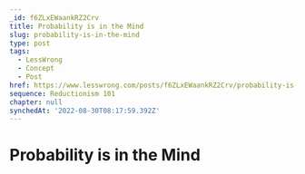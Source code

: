 ```yaml
---
_id: f6ZLxEWaankRZ2Crv
title: Probability is in the Mind
slug: probability-is-in-the-mind
type: post
tags:
  - LessWrong
  - Concept
  - Post
href: https://www.lesswrong.com/posts/f6ZLxEWaankRZ2Crv/probability-is-in-the-mind
sequence: Reductionism 101
chapter: null
synchedAt: '2022-08-30T08:17:59.392Z'
---
```

# Probability is in the Mind

